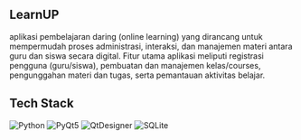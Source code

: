 ## LearnUP
aplikasi pembelajaran daring (online learning) yang dirancang untuk mempermudah proses administrasi, interaksi, dan manajemen materi antara guru dan siswa secara digital. Fitur utama aplikasi meliputi registrasi pengguna (guru/siswa), pembuatan dan manajemen kelas/courses, pengunggahan materi dan tugas, serta pemantauan aktivitas belajar.
## Tech Stack
![Python](https://img.shields.io/badge/Python-blue?logo=Python)
![PyQt5](https://img.shields.io/badge/PyQt5-orange?logo=PyQt5)
![QtDesigner](https://img.shields.io/badge/QtDesigner-green?logo=QtDesigner)
![SQLite](https://img.shields.io/badge/SQLite-blue?logo=SQLite)
